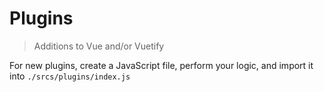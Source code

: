 # Plugins
> Additions to Vue and/or Vuetify

For new plugins, create a JavaScript file, perform your logic, and import it into `./srcs/plugins/index.js`
